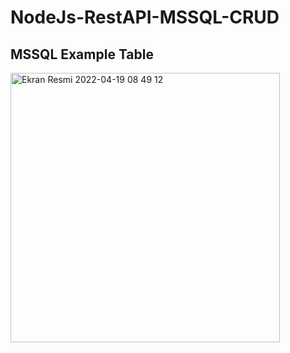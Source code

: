 # NodeJs-RestAPI-MSSQL-CRUD

## MSSQL Example Table 

<img width="431" alt="Ekran Resmi 2022-04-19 08 49 12" src="https://user-images.githubusercontent.com/70351342/163928560-b0851a8d-20d4-4697-8898-5ed10eb0d886.png">
